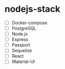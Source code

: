 
# nodejs-stack

- [ ] Docker-compose
- [ ] PostgreSQL
- [ ] Node.js
- [ ] Express
- [ ] Passport
- [ ] Sequelize
- [ ] React
- [ ] Material-UI
